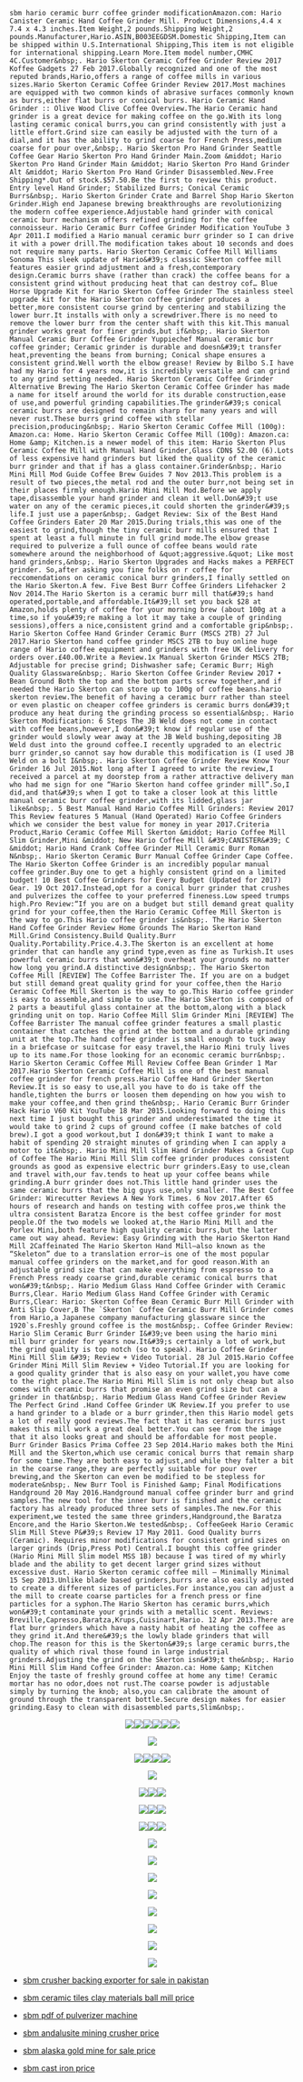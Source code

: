 
```
sbm hario ceramic burr coffee grinder modificationAmazon.com: Hario Canister Ceramic Hand Coffee Grinder Mill. Product Dimensions,4.4 x 7.4 x 4.3 inches.Item Weight,2 pounds.Shipping Weight,2 pounds.Manufacturer,Hario.ASIN,B003EEGDSM.Domestic Shipping,Item can be shipped within U.S.International Shipping,This item is not eligible for international shipping.Learn More.Item model number,CMHC 4C.Customer&nbsp;. Hario Skerton Ceramic Coffee Grinder Review 2017 Koffee Gadgets 27 Feb 2017.Globally recognized and one of the most reputed brands,Hario,offers a range of coffee mills in various sizes.Hario Skerton Ceramic Coffee Grinder Review 2017.Most machines are equipped with two common kinds of abrasive surfaces commonly known as burrs,either flat burrs or conical burrs. Hario Ceramic Hand Grinder :: Olive Wood Clive Coffee Overview.The Hario Ceramic hand grinder is a great device for making coffee on the go.With its long lasting ceramic conical burrs,you can grind consistently with just a little effort.Grind size can easily be adjusted with the turn of a dial,and it has the ability to grind coarse for French Press,medium coarse for pour over,&nbsp;. Hario Skerton Pro Hand Grinder Seattle Coffee Gear Hario Skerton Pro Hand Grinder Main.Zoom &middot; Hario Skerton Pro Hand Grinder Main &middot; Hario Skerton Pro Hand Grinder Alt &middot; Hario Skerton Pro Hand Grinder Disassembled.New.Free Shipping*.Out of stock.$57.50.Be the first to review this product. Entry level Hand Grinder; Stabilized Burrs; Conical Ceramic Burrs&nbsp;. Hario Skerton Grinder Crate and Barrel Shop Hario Skerton Grinder.High end Japanese brewing breakthroughs are revolutionizing the modern coffee experience.Adjustable hand grinder with conical ceramic burr mechanism offers refined grinding for the coffee connoisseur. Hario Ceramic Burr Coffee Grinder Modification YouTube 3 Apr 2011.I modified a Hario manual ceramic burr grinder so I can drive it with a power drill.The modification takes about 10 seconds and does not require many parts. Hario Skerton Ceramic Coffee Mill Williams Sonoma This sleek update of Hario&#39;s classic Skerton coffee mill features easier grind adjustment and a fresh,contemporary design.Ceramic burrs shave (rather than crack) the coffee beans for a consistent grind without producing heat that can destroy cof… Blue Horse Upgrade Kit for Hario Skerton Coffee Grinder The stainless steel upgrade kit for the Hario Skerton coffee grinder produces a better,more consistent course grind by centering and stabilizing the lower burr.It installs with only a screwdriver.There is no need to remove the lower burr from the center shaft with this kit.This manual grinder works great for finer grinds,but if&nbsp;. Hario Skerton Manual Ceramic Burr Coffee Grinder Yuppiechef Manual ceramic burr coffee grinder; Ceramic grinder is durable and doesn&#39;t transfer heat,preventing the beans from burning; Conical shape ensures a consistent grind.Well worth the elbow grease! Review by Bilbo S.I have had my Hario for 4 years now,it is incredibly versatile and can grind to any grind setting needed. Hario Skerton Ceramic Coffee Grinder Alternative Brewing The Hario Skerton Ceramic Coffee Grinder has made a name for itself around the world for its durable construction,ease of use,and powerful grinding capabilities.The grinder&#39;s conical ceramic burrs are designed to remain sharp for many years and will never rust.These burrs grind coffee with stellar precision,producing&nbsp;. Hario Skerton Ceramic Coffee Mill (100g): Amazon.ca: Home. Hario Skerton Ceramic Coffee Mill (100g): Amazon.ca: Home &amp; Kitchen.is a newer model of this item: Hario Skerton Plus Ceramic Coffee Mill with Manual Hand Grinder,Glass CDN$ 52.00 (6).Lots of less expensive hand grinders but liked the quality of the ceramic burr grinder and that if has a glass container.Grinder&nbsp;. Hario Mini Mill Mod Guide Coffee Brew Guides 7 Nov 2013.This problem is a result of two pieces,the metal rod and the outer burr,not being set in their places firmly enough.Hario Mini Mill Mod.Before we apply tape,disassemble your hand grinder and clean it well.Don&#39;t use water on any of the ceramic pieces,it could shorten the grinder&#39;s life.I just use a paper&nbsp;. Gadget Review: Six of the Best Hand Coffee Grinders Eater 20 Mar 2015.During trials,this was one of the easiest to grind,though the tiny ceramic burr mills ensured that I spent at least a full minute in full grind mode.The elbow grease required to pulverize a full ounce of coffee beans would rate somewhere around the neighborhood of &quot;aggressive.&quot; Like most hand grinders,&nbsp;. Hario Skerton Upgrades and Hacks makes a PERFECT grinder. So,after asking you fine folks on r coffee for reccomendations on ceramic conical burr grinders,I finally settled on the Hario Skerton.A few. Five Best Burr Coffee Grinders Lifehacker 2 Nov 2014.The Hario Skerton is a ceramic burr mill that&#39;s hand operated,portable,and affordable.It&#39;ll set you back $28 at Amazon,holds plenty of coffee for your morning brew (about 100g at a time,so if you&#39;re making a lot it may take a couple of grinding sessions),offers a nice,consistent grind and a comfortable grip&nbsp;. Hario Skerton Coffee Hand Grinder Ceramic Burr (MSCS 2TB) 27 Jul 2017.Hario Skerton hand coffee grinder MSCS 2TB to buy online huge range of Hario coffee equipment and grinders with free UK delivery for orders over.£40.00.Write a Review.1x Manual Skerton Grinder MSCS 2TB; Adjustable for precise grind; Dishwasher safe; Ceramic Burr; High Quality Glassware&nbsp;. Hario Skerton Coffee Grinder Review 2017 • Bean Ground Both the top and the bottom parts screw together,and if needed the Hario Skerton can store up to 100g of coffee beans.hario skerton review.The benefit of having a ceramic burr rather than steel or even plastic on cheaper coffee grinders is ceramic burrs don&#39;t produce any heat during the grinding process so essential&nbsp;. Hario Skerton Modification: 6 Steps The JB Weld does not come in contact with coffee beans,however,I don&#39;t know if regular use of the grinder would slowly wear away at the JB Weld bushing,depositing JB Weld dust into the ground coffee.I recently upgraded to an electric burr grinder,so cannot say how durable this modification is (I used JB Weld on a bolt I&nbsp;. Hario Skerton Coffee Grinder Review Know Your Grinder 16 Jul 2015.Not long after I agreed to write the review,I received a parcel at my doorstep from a rather attractive delivery man who had me sign for one “Hario Skerton hand coffee grinder mill”.So,I did,and that&#39;s when I got to take a closer look at this little manual ceramic burr coffee grinder,with its lidded,glass jar like&nbsp;. 5 Best Manual Hand Hario Coffee Mill Grinders: Review 2017 This Review features 5 Manual (Hand Operated) Hario Coffee Grinders which we consider the best value for money in year 2017.Criteria Product,Hario Ceramic Coffee Mill Skerton &middot; Hario Coffee Mill Slim Grinder,Mini &middot; New Hario Coffee Mill &#39;CANISTER&#39; C &middot; Hario Hand Crank Coffee Grinder Mill Ceramic Burr Roman N&nbsp;. Hario Skerton Ceramic Burr Manual Coffee Grinder Cape Coffee. The Hario Skerton Coffee Grinder is an incredibly popular manual coffee grinder.Buy one to get a highly consistent grind on a limited budget! 10 Best Coffee Grinders for Every Budget (Updated for 2017) Gear. 19 Oct 2017.Instead,opt for a conical burr grinder that crushes and pulverizes the coffee to your preferred fineness.Low speed trumps high.Pro Review:“If you are on a budget but still demand great quality grind for your coffee,then the Hario Ceramic Coffee Mill Skerton is the way to go.This Hario coffee grinder is&nbsp;. The Hario Skerton Hand Coffee Grinder Review Home Grounds The Hario Skerton Hand Mill.Grind Consistency.Build Quality.Burr Quality.Portability.Price.4.3.The Skerton is an excellent at home grinder that can handle any grind type,even as fine as Turkish.It uses powerful ceramic burrs that won&#39;t overheat your grounds no matter how long you grind.A distinctive design&nbsp;. The Hario Skerton Coffee Mill [REVIEW] The Coffee Barrister The. If you are on a budget but still demand great quality grind for your coffee,then the Hario Ceramic Coffee Mill Skerton is the way to go.This Hario coffee grinder is easy to assemble,and simple to use.The Hario Skerton is composed of 2 parts a beautiful glass container at the bottom,along with a black grinding unit on top. Hario Coffee Mill Slim Grinder Mini [REVIEW] The Coffee Barrister The manual coffee grinder features a small plastic container that catches the grind at the bottom and a durable grinding unit at the top.The hand coffee grinder is small enough to tuck away in a briefcase or suitcase for easy travel,the Hario Mini truly lives up to its name.For those looking for an economic ceramic burr&nbsp;. Hario Skerton Ceramic Coffee Mill Review Coffee Bean Grinder 1 Mar 2017.Hario Skerton Ceramic Coffee Mill is one of the best manual coffee grinder for french press.Hario Coffee Hand Grinder Skerton Review.It is so easy to use,all you have to do is take off the handle,tighten the burrs or loosen them depending on how you wish to make your coffee,and then grind the&nbsp;. Hario Ceramic Burr Grinder Hack Hario V60 Kit YouTube 18 Mar 2015.Looking forward to doing this next time I just bought this grinder and underestimated the time it would take to grind 2 cups of ground coffee (I make batches of cold brew).I got a good workout,but I don&#39;t think I want to make a habit of spending 20 straight minutes of grinding when I can apply a motor to it&nbsp;. Hario Mini Mill Slim Hand Grinder Makes a Great Cup of Coffee The Hario Mini Mill Slim coffee grinder produces consistent grounds as good as expensive electric burr grinders.Easy to use,clean and travel with,our fav.tends to heat up your coffee beans while grinding.A burr grinder does not.This little hand grinder uses the same ceramic burrs that the big guys use,only smaller. The Best Coffee Grinder: Wirecutter Reviews A New York Times. 6 Nov 2017.After 65 hours of research and hands on testing with coffee pros,we think the ultra consistent Baratza Encore is the best coffee grinder for most people.Of the two models we looked at,the Hario Mini Mill and the Porlex Mini,both feature high quality ceramic burrs,but the latter came out way ahead. Review: Easy Grinding with the Hario Skerton Hand Mill 2Caffeinated The Hario Skerton Hand Mill—also known as the “Skeleton” due to a translation error—is one of the most popular manual coffee grinders on the market,and for good reason.With an adjustable grind size that can make everything from espresso to a French Press ready coarse grind,durable ceramic conical burrs that won&#39;t&nbsp;. Hario Medium Glass Hand Coffee Grinder with Ceramic Burrs,Clear. Hario Medium Glass Hand Coffee Grinder with Ceramic Burrs,Clear: Hario: Skerton Coffee Bean Ceramic Burr Mill Grinder with Anti Slip Cover,B The `Skerton` Coffee Ceramic Burr Mill Grinder comes from Hario,a Japanese company manufacturing glassware since the 1920`s.Freshly ground coffee is the most&nbsp;. Coffee Grinder Review: Hario Slim Ceramic Burr Grinder I&#39;ve been using the hario mini mill burr grinder for years now.It&#39;s certainly a lot of work,but the grind quality is top notch (so to speak). Hario Coffee Grinder Mini Mill Slim &#39; Review + Video Tutorial. 28 Jul 2015.Hario Coffee Grinder Mini Mill Slim Review + Video Tutorial.If you are looking for a good quality grinder that is also easy on your wallet,you have come to the right place.The Hario Mini Mill Slim is not only cheap but also comes with ceramic burrs that promise an even grind size but can a grinder in that&nbsp;. Hario Medium Glass Hand Coffee Grinder Review The Perfect Grind .Hand Coffee Grinder UK Review.If you prefer to use a hand grinder to a blade or a burr grinder,then this Hario model gets a lot of really good reviews.The fact that it has ceramic burrs just makes this mill work a great deal better.You can see from the image that it also looks great and should be affordable for most people. Burr Grinder Basics Prima Coffee 23 Sep 2014.Hario makes both the Mini Mill and the Skerton,which use ceramic conical burrs that remain sharp for some time.They are both easy to adjust,and while they falter a bit in the coarse range,they are perfectly suitable for pour over brewing,and the Skerton can even be modified to be stepless for moderate&nbsp;. New Burr Tool is Finished &amp; Final Modifications Handground 20 May 2016.Handground manual coffee grinder burr and grind samples.The new tool for the inner burr is finished and the ceramic factory has already produced three sets of samples.The new.For this experiment,we tested the same three grinders,Handground,the Baratza Encore,and the Hario Skerton.We tested&nbsp;. CoffeeGeek Hario Ceramic Slim Mill Steve P&#39;s Review 17 May 2011. Good Quality burrs (Ceramic). Requires minor modifications for consistent grind sizes on larger grinds (Drip,Press Pot) Central.I bought this coffee grinder (Hario Mini Mill Slim model MSS 1B) because I was tired of my whirly blade and the ability to get decent larger grind sizes without excessive dust. Hario Skerton ceramic coffee mill — Minimally Minimal 15 Sep 2013.Unlike blade based grinders,burrs are also easily adjusted to create a different sizes of particles.For instance,you can adjust a the mill to create coarse particles for a french press or fine particles for a syphon.The Hario Skerton has ceramic burrs,which won&#39;t contaminate your grinds with a metallic scent. Reviews: Breville,Capresso,Baratza,Krups,Cuisinart,Hario. 12 Apr 2013.There are flat burr grinders which have a nasty habit of heating the coffee as they grind it.And there&#39;s the lowly blade grinders that will chop.The reason for this is the Skerton&#39;s large ceramic burrs,the quality of which rival those found in large industrial grinders.Adjusting the grind on the Skerton isn&#39;t the&nbsp;. Hario Mini Mill Slim Hand Coffee Grinder: Amazon.ca: Home &amp; Kitchen Enjoy the taste of freshly ground coffee at home any time! Ceramic mortar has no odor,does not rust.The coarse powder is adjustable simply by turning the knob; also,you can calibrate the amount of ground through the transparent bottle.Secure design makes for easier grinding.Easy to clean with disassembled parts,Slim&nbsp;. 
```

<div align="center">
  
<a rel="nofollow" href="https://m.shibang-china.com?f=github&k=sbm+hario+ceramic+burr+coffee+grinder+modification"><img src="https://static.shibang-china.com/en/l.png"></a><img src="https://static.shibang-china.com/en/hw.png"><a rel="nofollow" href="https://m.shibang-china.com/product/?f=github&k=sbm+hario+ceramic+burr+coffee+grinder+modification"><img src="https://static.shibang-china.com/en/p.png"></a><a rel="nofollow" href="https://m.shibang-china.com/cases/?f=github&k=sbm+hario+ceramic+burr+coffee+grinder+modification"><img src="https://static.shibang-china.com/en/c.png"></a><a rel="nofollow" href="https://m.shibang-china.com/news/?f=github&k=sbm+hario+ceramic+burr+coffee+grinder+modification"><img src="https://static.shibang-china.com/en/n.png"></a><a rel="nofollow" href="https://m.shibang-china.com?f=github&k=sbm+hario+ceramic+burr+coffee+grinder+modification"><img src="https://static.shibang-china.com/en/m.png"></a>

<a rel="nofollow" href="https://m.shibang-china.com/product/?f=github&k=sbm+hario+ceramic+burr+coffee+grinder+modification"><img src="https://static.shibang-china.com/en/b.jpg"></a>
  
<a rel="nofollow" href="https://m.shibang-china.com/solution-aggregate.html?f=github&k=sbm+hario+ceramic+burr+coffee+grinder+modification"><img src="https://static.shibang-china.com/en/a.jpg"></a><a rel="nofollow" href="https://m.shibang-china.com/solution-mine.html?f=github&k=sbm+hario+ceramic+burr+coffee+grinder+modification"><img src="https://static.shibang-china.com/en/m.jpg"></a><a rel="nofollow" href="https://m.shibang-china.com/solution-mill.html?f=github&k=sbm+hario+ceramic+burr+coffee+grinder+modification"><img src="https://static.shibang-china.com/en/g.jpg"></a><a rel="nofollow" href="https://m.shibang-china.com/solution-epc.html?f=github&k=sbm+hario+ceramic+burr+coffee+grinder+modification"><img src="https://static.shibang-china.com/en/e.jpg"></a>

<a rel="nofollow" href="https://m.shibang-china.com/product/?f=github&k=sbm+hario+ceramic+burr+coffee+grinder+modification"><img src="https://static.shibang-china.com/en/a-p.png"></a>

<a rel="nofollow" href="https://m.shibang-china.com/product/crusher/c6x.html?f=github&k=sbm+hario+ceramic+burr+coffee+grinder+modification"><img src="https://static.shibang-china.com/en/j.jpg"></a><a rel="nofollow" href="https://m.shibang-china.com/product/crusher/ci5x.html?f=github&k=sbm+hario+ceramic+burr+coffee+grinder+modification"><img src="https://static.shibang-china.com/en/i.jpg"></a><a rel="nofollow" href="https://m.shibang-china.com/product/crusher/hst.html?f=github&k=sbm+hario+ceramic+burr+coffee+grinder+modification"><img src="https://static.shibang-china.com/en/c.jpg"></a>

<a rel="nofollow" href="https://m.shibang-china.com/product/mill/mtw.html?f=github&k=sbm+hario+ceramic+burr+coffee+grinder+modification"><img src="https://static.shibang-china.com/en/mtw.jpg"></a><a rel="nofollow" href="https://m.shibang-china.com/product/mill/scm.html?f=github&k=sbm+hario+ceramic+burr+coffee+grinder+modification"><img src="https://static.shibang-china.com/en/scm.jpg"></a><a rel="nofollow" href="https://m.shibang-china.com/product/mill/lm.html?f=github&k=sbm+hario+ceramic+burr+coffee+grinder+modification"><img src="https://static.shibang-china.com/en/lm.jpg"></a>

<a rel="nofollow" href="https://m.shibang-china.com/product/sand/vsi6x.html?f=github&k=sbm+hario+ceramic+burr+coffee+grinder+modification"><img src="https://static.shibang-china.com/en/6x.jpg"></a><a rel="nofollow" href="https://m.shibang-china.com/product/sand/vu.html?f=github&k=sbm+hario+ceramic+burr+coffee+grinder+modification"><img src="https://static.shibang-china.com/en/vu.jpg"></a><a rel="nofollow" href="https://m.shibang-china.com/product/mobile/klun.html?f=github&k=sbm+hario+ceramic+burr+coffee+grinder+modification"><img src="https://static.shibang-china.com/en/k.jpg"></a>

<a rel="nofollow" href="https://m.shibang-china.com/cases/?f=github&k=sbm+hario+ceramic+burr+coffee+grinder+modification"><img src="https://static.shibang-china.com/en/case.png"></a>

<a rel="nofollow" href="https://m.shibang-china.com/cases/aggregate/202.html?f=github&k=sbm+hario+ceramic+burr+coffee+grinder+modification"><img src="https://static.shibang-china.com/en/c-1.jpg"></a>

<a rel="nofollow" href="https://m.shibang-china.com/cases/aggregate/203.html?f=github&k=sbm+hario+ceramic+burr+coffee+grinder+modification"><img src="https://static.shibang-china.com/en/c-2.jpg"></a>

<a rel="nofollow" href="https://m.shibang-china.com/cases/mill/123.html?f=github&k=sbm+hario+ceramic+burr+coffee+grinder+modification"><img src="https://static.shibang-china.com/en/c-3.jpg"></a>

<a rel="nofollow" href="https://m.shibang-china.com/contact_us.html?f=github&k=sbm+hario+ceramic+burr+coffee+grinder+modification"><img src="https://static.shibang-china.com/en/contact.png"></a>

<a rel="nofollow" href="https://swt.shibang-china.com/?f=github&k=sbm+hario+ceramic+burr+coffee+grinder+modification"><img src="https://static.shibang-china.com/en/chat.png"></a>

<a rel="nofollow" href="https://whatsapp.shibangsoft.com/WhatsApp.php?f=github&k=sbm+hario+ceramic+burr+coffee+grinder+modification"><img src="https://static.shibang-china.com/en/whatsapp.png"></a>

<a rel="nofollow" href="https://m.shibang-china.com/?f=github&k=sbm+hario+ceramic+burr+coffee+grinder+modification"><img src="https://static.shibang-china.com/en/website.png"></a>

</div>


* [sbm crusher backing exporter for sale in pakistan](sbm%20crusher%20backing%20exporter%20for%20sale%20in%20pakistan.md)

* [sbm ceramic tiles clay materials ball mill price](sbm%20ceramic%20tiles%20clay%20materials%20ball%20mill%20price.md)

* [sbm pdf of pulverizer machine](sbm%20pdf%20of%20pulverizer%20machine.md)

* [sbm andalusite mining crusher price](sbm%20andalusite%20mining%20crusher%20price.md)

* [sbm alaska gold mine for sale price](sbm%20alaska%20gold%20mine%20for%20sale%20price.md)

* [sbm cast iron price](sbm%20cast%20iron%20price.md)